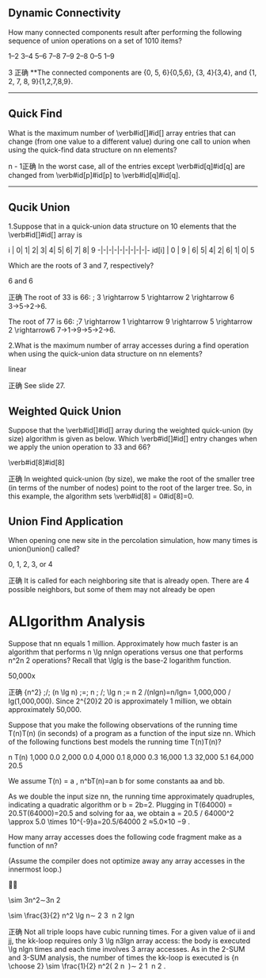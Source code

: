 ## Dynamic Connectivity
How many connected components result after performing the following sequence of union operations on a set of 1010 items?

1–2 3–4 5–6 7–8 7–9 2–8 0–5 1–9

3
正确 
**The connected components are \{0, 5, 6\}{0,5,6}, \{3, 4\}{3,4}, and \{1, 2, 7, 8, 9\}{1,2,7,8,9}.

-----------------------------------
## Quick Find
What is the maximum number of \verb#id[]#id[] array entries that can change (from one value to a different value) during one call to union when using the quick-find data structure 
on nn elements?

n - 1正确 
In the worst case, all of the entries except \verb#id[q]#id[q] are changed from \verb#id[p]#id[p] to \verb#id[q]#id[q].

------------------------------
## Qucik Union
1.Suppose that in a quick-union data structure on 10 elements that the \verb#id[]#id[] array is

   i  |  0|  1|  2|  3|  4|  5|  6|  7|  8|  9
-|-|-|-|-|-|-|-|-|-
id[i] |  0 | 9 | 6|  5|  4|  2|  6|  1|  0|  5


Which are the roots of 3 and 7, respectively?

6 and 6

正确 
The root of 33 is 66: \; 3 \rightarrow 5 \rightarrow 2 \rightarrow 6 3→5→2→6.

The root of 77 is 66: \;7 \rightarrow 1 \rightarrow 9 \rightarrow 5 \rightarrow 2 \rightarrow6 7→1→9→5→2→6.

2.What is the maximum number of array accesses during a find operation when using the quick-union data structure on nn elements?

linear

正确 
See slide 27.

## Weighted Quick Union
Suppose that the \verb#id[]#id[] array during the weighted quick-union (by size) algorithm is given as below. Which \verb#id[]#id[] entry changes 
when we apply the union operation to 33 and 66?

\verb#id[8]#id[8]

正确 
In weighted quick-union (by size), we make the root of the smaller tree (in terms of the number of nodes) point to the root of the larger tree.
So, in this example, the algorithm sets \verb#id[8] = 0#id[8]=0.

## Union Find Application
When opening one new site in the percolation simulation, how many times is union()union() called?


0, 1, 2, 3, or 4

正确 
It is called for each neighboring site that is already open. There are 4 possible neighbors, but some of them may not already be open

# ALlgorithm Analysis

Suppose that nn equals 1 million. Approximately how much faster is an algorithm that performs n \lg nnlgn operations versus one that performs n^2n 
2
  operations? Recall that \lglg is the base-2 logarithm function.

50,000x

正确 
{n^2} \;/\; (n \lg n) \;=\; n \; /\; \lg n \;= n 
2
 /(nlgn)=n/lgn= 1,000,000 / lg(1,000,000). Since 2^{20}2 
20
  is approximately 1 million, we obtain approximately 50,000.

Suppose that you make the following observations of the running time T(n)T(n) (in seconds) of a program as a function of the input size nn. Which of the following functions best models the running time T(n)T(n)?

n	T(n)
1,000	0.0
2,000	0.0
4,000	0.1
8,000	0.3
16,000	1.3
32,000	5.1
64,000	20.5

We assume T(n) = a \, n^bT(n)=an 
b
  for some constants aa and bb.

As we double the input size nn, the running time approximately quadruples, indicating a quadratic algorithm or b = 2b=2. Plugging in T(64000) = 20.5T(64000)=20.5 and solving for aa, we obtain a = 20.5 / 64000^2 \approx 5.0 \times 10^{-9}a=20.5/64000 
2
 ≈5.0×10 
−9
 .

How many array accesses does the following code fragment make as a function of nn?

(Assume the compiler does not optimize away any array accesses in the innermost loop.)



\sim 3n^2∼3n 
2
 


\sim \frac{3}{2} n^2 \lg n∼ 
2
3
​	 n 
2
 lgn

正确 
Not all triple loops have cubic running times. For a given value of ii and jj, the kk-loop requires only 3 \lg n3lgn array access: the body is executed \lg nlgn times and each time involves 3 array accesses. As in the 2-SUM and 3-SUM analysis, the number of times the kk-loop is executed is {n \choose 2} \sim \frac{1}{2} n^2( 
2
n
​	 )∼ 
2
1
​	 n 
2
 .
